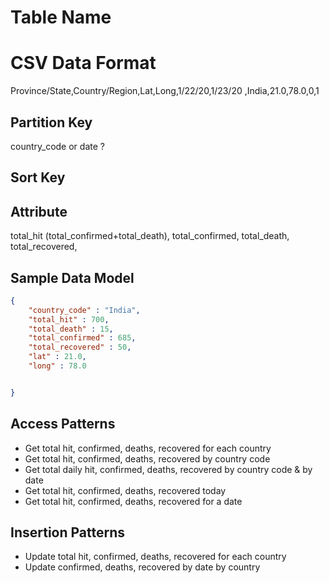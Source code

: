 # Table Name
# CSV Data Format
Province/State,Country/Region,Lat,Long,1/22/20,1/23/20
,India,21.0,78.0,0,1
## Partition Key
country_code or date ?
## Sort Key

## Attribute
total_hit (total_confirmed+total_death), total_confirmed, total_death, total_recovered,
## Sample Data Model
```json
{
    "country_code" : "India",
    "total_hit" : 700,
    "total_death" : 15,
    "total_confirmed" : 685,
    "total_recovered" : 50,
    "lat" : 21.0,
    "long" : 78.0


}
```
## Access Patterns
- Get total hit, confirmed, deaths, recovered for each country
- Get total hit, confirmed, deaths, recovered by country code
- Get total daily hit, confirmed, deaths, recovered by country code & by date
- Get total hit, confirmed, deaths, recovered today
- Get total hit, confirmed, deaths, recovered for a date

## Insertion Patterns
- Update total hit, confirmed, deaths, recovered for each country
- Update confirmed, deaths, recovered by date by country

